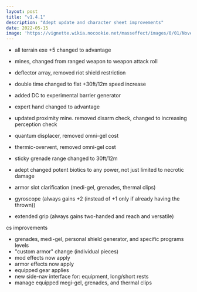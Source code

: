 ```yaml
---
layout: post
title: "v1.4.1"
description: "Adept update and character sheet improvements"
date: 2022-05-15
image: 'https://vignette.wikia.nocookie.net/masseffect/images/0/01/Noveria_Benezia_Using_Her_Biotics.png/revision/latest/scale-to-width-down/1000?cb=20100307070147'
---
```


- all terrain exe +5 changed to advantage
- mines, changed from ranged weapon to weapon attack roll
- deflector array, removed riot shield restriction
- double time changed to flat +30ft/12m speed increase
- added DC to experimental barrier generator
- expert hand changed to advantage
- updated proximity mine. removed disarm check, changed to increasing perception check
- quantum displacer, removed omni-gel cost
- thermic-overvent, removed omni-gel cost
- sticky grenade range changed to 30ft/12m

- adept changed potent biotics to any power, not just limited to necrotic damage

- armor slot clarification (medi-gel, grenades, thermal clips)


- gyroscope (always gains +2 (instead of +1 only if already having the thrown))
- extended grip (always gains two-handed and reach and versatile)

cs improvements
- grenades, medi-gel, personal shield generator, and specific programs levels
- "custom armor" change (individual pieces)
- mod effects now apply
- armor effects now apply
- equipped gear applies
- new side-nav interface for: equipment, long/short rests
- manage equipped megi-gel, grenades, and thermal clips
